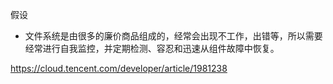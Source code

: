 假设
- 文件系统是由很多的廉价商品组成的，经常会出现不工作，出错等，所以需要经常进行自我监控，并定期检测、容忍和迅速从组件故障中恢复。

https://cloud.tencent.com/developer/article/1981238